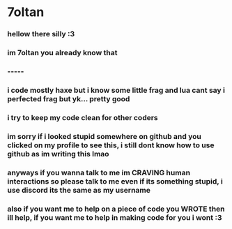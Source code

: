 # 7oltan

### hellow there silly :3
### im 7oltan you already know that

### -----

### i code mostly haxe but i know some little frag and lua cant say i perfected frag but yk... pretty good
### i try to keep my code clean for other coders
### im sorry if i looked stupid somewhere on github and you clicked on my profile to see this, i still dont know how to use github as im writing this lmao

### anyways if you wanna talk to me im CRAVING human interactions so please talk to me even if its something stupid, i use discord its the same as my username
### also if you want me to help on a piece of code you WROTE then ill help, if you want me to help in making code for you i wont :3
